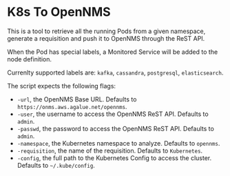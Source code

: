 # K8s To OpenNMS

This is a tool to retrieve all the running Pods from a given namespace, generate a requisition and push it to OpenNMS through the ReST API.

When the Pod has special labels, a Monitored Service will be added to the node definition.

Currenlty supported labels are: `kafka`, `cassandra`, `postgresql`, `elasticsearch`.

The script expects the following flags:

* `-url`, the OpenNMS Base URL. Defaults to `https://onms.aws.agalue.net/opennms`.
* `-user`, the username to access the OpenNMS ReST API. Defaults to `admin`.
* `-passwd`, the password to access the OpenNMS ReST API. Defaults to `admin`.
* `-namespace`, the Kubernetes namespace to analyze. Defaults to `opennms`.
* `-requisition`, the name of the requisition. Defaults to `Kubernetes`.
* `-config`, the full path to the Kubernetes Config to access the cluster. Defaults to `~/.kube/config`.
